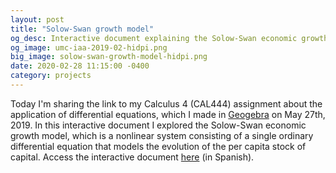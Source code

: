 ```yaml
---
layout: post
title: "Solow-Swan growth model"
og_desc: Interactive document explaining the Solow-Swan economic growth model.
og_image: umc-iaa-2019-02-hidpi.png
big_image: solow-swan-growth-model-hidpi.png
date: 2020-02-28 11:15:00 -0400
category: projects
---
```


Today I'm sharing the link to my Calculus 4 (CAL444) assignment about the application of differential equations, which I made in [Geogebra](https://www.geogebra.org) on May 27th, 2019. In this interactive document I explored the Solow-Swan economic growth model, which is a nonlinear system consisting of a single ordinary differential equation that models the evolution of the per capita stock of capital. Access the interactive document [here](https://www.geogebra.org/m/zrcqd8hq) (in Spanish).
